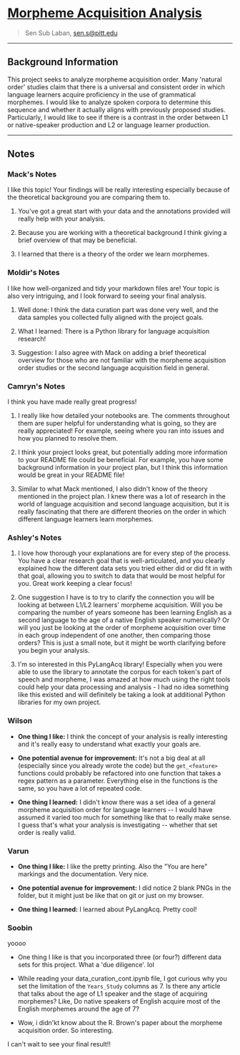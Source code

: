 # [Morpheme Acquisition Analysis](https://github.com/Data-Science-for-Linguists-2023/Morpheme-Acquisition-Analysis)
> Sen Sub Laban, sen.s@pitt.edu

---

## Background Information

This project seeks to analyze morpheme acquisition order. Many 'natural order' studies claim that there is a universal and consistent order in which language learners acquire proficiency in the use of grammatical morphemes. I would like to analyze spoken corpora to determine this sequence and whether it actually aligns with previously proposed studies. Particularly, I would like to see if there is a contrast in the order between L1 or native-speaker production and L2 or language learner production.

***

## Notes

### Mack's Notes
I like this topic! Your findings will be really interesting especially because of the theoretical background you are comparing them to.

1. You've got a great start with your data and the annotations provided will really help with your analysis.

2. Because you are working with a theoretical background I think giving a brief overview of that may be beneficial.

3. I learned that there is a theory of the order we learn morphemes.

### Moldir's Notes
I like how well-organized and tidy your markdown files are! Your topic is also very intriguing, and I look forward to seeing your final analysis.

1. Well done: I think the data curation part was done very well, and the data samples you collected fully aligned with the project goals.

2. What I learned: There is a Python library for language acquisition research! 

3. Suggestion: I also agree with Mack on adding a brief theoretical overview for those who are not familiar with the morpheme acquisition order studies or the second language acquisition field in general. 

### Camryn's Notes

I think you have made really great progress!

1. I really like how detailed your notebooks are. The comments throughout them are super helpful for understanding what is going, so they are really appreciated! For example, seeing where you ran into issues and how you planned to resolve them.

2. I think your project looks great, but potentially adding more information to your README file could be beneficial. For example, you have some background information in your project plan, but I think this information would be great in your README file!

3. Similar to what Mack mentioned, I also didn't know of the theory mentioned in the project plan. I knew there was a lot of research in the world of language acquisition and second language acquisition, but it is really fascinating that there are different theories on the order in which different language learners learn morphemes.

### Ashley's Notes

1. I love how thorough your explanations are for every step of the process. You have a clear research goal that is well-articulated, and you clearly explained how the different data sets you tried either did or did fit in with that goal, allowing you to switch to data that would be most helpful for you. Great work keeping a clear focus!

2. One suggestion I have is to try to clarify the connection you will be looking at between L1/L2 learners' morpheme acquisition. Will you be comparing the number of years someone has been learning English as a second language to the age of a native English speaker numerically? Or will you just be looking at the order of morpheme acquisition over time in each group independent of one another, then comparing those orders? This is just a small note, but it might be worth clarifying before you begin your analysis. 

3. I'm so interested in this PyLangAcq library! Especially when you were able to use the library to annotate the corpus for each token's part of speech and morpheme, I was amazed at how much using the right tools could help your data processing and analysis - I had no idea something like this existed and will definitely be taking a look at additional Python libraries for my own project.

### Wilson

- **One thing I like:** I think the concept of your analysis is really interesting and it's really easy to understand what exactly your goals are. 

- **One potential avenue for improvement:** It's not a big deal at all (especially since you already wrote the code) but the `get_<feature>` functions could probably be refactored into one function that takes a regex pattern as a parameter. Everything else in the functions is the same, so you have a lot of repeated code.

- **One thing I learned:** I didn't know there was a set idea of a general morpheme acquisition order for language learners -- I would have assumed it varied too much for something like that to really make sense. I guess that's what your analysis is investigating -- whether that set order is really valid.

### Varun

- **One thing I like:** I like the pretty printing. Also the "You are here" markings and the documentation. Very nice.

- **One potential avenue for improvement:** I did notice 2 blank PNGs in the folder, but it might just be like that on git or just on my browser.

- **One thing I learned:** I learned about PyLangAcq. Pretty cool!


### Soobin
yoooo 
- One thing I like is that you incorporated three (or four?) different data sets for this project. What a 'due diligence'. lol

- While reading your data_curation_cont.ipynb file, I got curious why you set the limitation of the `Years_Study` columns as 7. Is there any article that talks about the age of L1 speaker and the stage of acquiring morphemes? Like, Do native speakers of English acquire most of the English morphemes around the age of 7?

- Wow, i didn'kt know about the R. Brown's paper about the morpheme acquisition order. So interesting.

I can't wait to see your final result!! 

